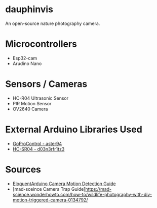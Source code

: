# dauphinvis
An open-source nature photography camera.

# Microcontrollers
+ Esp32-cam
+ Arudino Nano

# Sensors / Cameras
+ HC-R04 Ultrasonic Sensor
+ PIR Motion Sensor
+ OV2640 Camera

# External Arduino Libraries Used
+ [GoProControl - aster94](https://github.com/aster94/GoProControl)
+ [HC-SR04 - d03n3rfr1tz3](https://github.com/d03n3rfr1tz3/HC-SR04)

# Sources
+ [EloquentArduino Camera Motion Detection Guide](https://github.com/eloquentarduino/EloquentArduino/tree/master/examples/ESP32CameraNaiveMotionDetection)
+ [mad-sceince Camera Trap Guide]https://mad-science.wonderhowto.com/how-to/wildlife-photography-with-diy-motion-triggered-camera-0134792/
